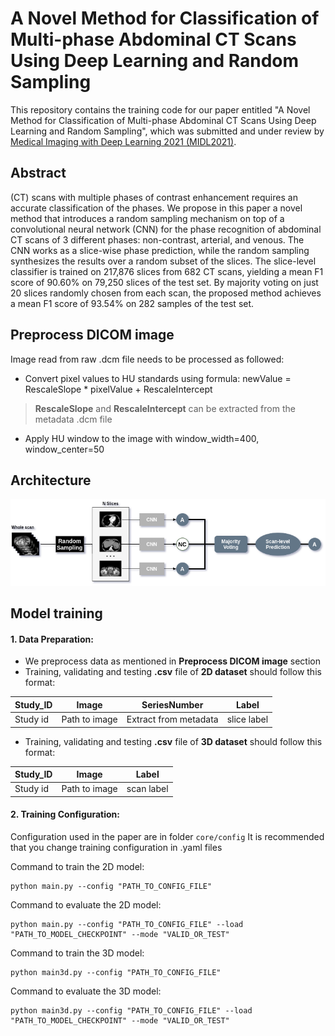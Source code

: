 # A Novel Method for Classification of Multi-phase Abdominal CT Scans Using Deep Learning and Random Sampling

This repository contains the training code for our paper entitled "A Novel Method for Classification of Multi-phase Abdominal CT Scans Using Deep Learning and Random Sampling", which was submitted and under review by [Medical Imaging with Deep Learning 2021 (MIDL2021)](https://2021.midl.io/).


## Abstract 
(CT) scans with multiple phases of contrast enhancement requires an accurate classification of the phases.  We propose in this paper a novel method that introduces a random sampling mechanism on top of a convolutional neural network (CNN) for the phase recognition of abdominal CT scans of 3 different phases: non-contrast, arterial, and venous. The CNN works as a slice-wise phase prediction, while the random sampling synthesizes the results over a random subset of the slices. The slice-level classifier is trained on 217,876 slices from 682 CT scans, yielding a mean F1 score of 90.60\% on 79,250  slices of the test set. By majority voting on just 20 slices randomly chosen from each scan, the proposed method achieves a mean F1 score of 93.54\% on 282 samples of the test set.  

## Preprocess DICOM image

 Image read from raw .dcm file needs to be processed as followed:
 
 - Convert pixel values to HU standards using formula: 
 newValue = RescaleSlope * pixelValue + RescaleIntercept 
 > **RescaleSlope** and **RescaleIntercept** can be extracted from the metadata  .dcm file
 - Apply HU window to the image with window_width=400, window_center=50 

## Architecture
![](images/Pipeline_1.png)

## Model training

#### 1.  Data Preparation:

- We preprocess data as mentioned in **Preprocess DICOM image** section
- Training, validating and testing **.csv** file of **2D dataset** should follow this format:

| Study_ID  | Image       			  |  SeriesNumber  			   | Label  |
|-------------|--------------------|--------------------------- |-----|
| Study id    | Path to image    | Extract from metadata | slice label |

- Training, validating and testing **.csv** file of **3D dataset** should follow this format:

| Study_ID  | Image       	     | Label  		|
|-------------|------------------|--------------|
| Study id    | Path to image    | scan label  |
#### 2.  Training Configuration:
Configuration used in the paper are in folder `core/config`
It is  recommended that you change training configuration in .yaml files

Command to train the 2D model:
```
python main.py --config "PATH_TO_CONFIG_FILE"
```
Command to evaluate the 2D model:
```
python main.py --config "PATH_TO_CONFIG_FILE" --load "PATH_TO_MODEL_CHECKPOINT" --mode "VALID_OR_TEST"
```
Command to train the 3D model:
```
python main3d.py --config "PATH_TO_CONFIG_FILE"
```
Command to evaluate the 3D model:
```
python main3d.py --config "PATH_TO_CONFIG_FILE" --load "PATH_TO_MODEL_CHECKPOINT" --mode "VALID_OR_TEST"
```
